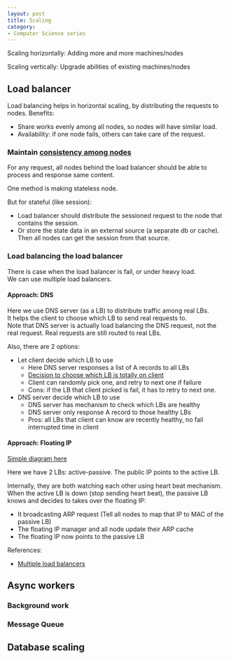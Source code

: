 ```yaml
---
layout: post
title: Scaling
category:
- Computer Science series
---
```


Scaling horizontally: Adding more and more machines/nodes

Scaling vertically: Upgrade abilities of existing machines/nodes

## Load balancer

Load balancing helps in horizontal scaling, by distributing the requests to nodes. Benefits:

- Share works evenly among all nodes, so nodes will have similar load.
- Availability: if one node fails, others can take care of the request.

### Maintain [consistency among nodes](https://www.lecloud.net/post/7295452622/scalability-for-dummies-part-1-clones)

For any request, all nodes behind the load balancer should be able to process and response same content.

One method is making stateless node.

But for stateful (like session):

- Load balancer should distribute the sessioned request to the node that contains the session.
- Or store the state data in an external source (a separate db or cache). Then all nodes can get the session
from that source.

### Load balancing the load balancer

There is case when the load balancer is fail, or under heavy load.  
We can use multiple load balancers.

#### Approach: DNS

Here we use DNS server (as a LB) to distribute traffic among real LBs.  
It helps the client to choose which LB to send real requests to.  
Note that DNS server is actually load balancing the DNS request, not the real request. Real requests are
still routed to real LBs.

Also, there are 2 options:

- Let client decide which LB to use
  - Here DNS server responses a list of A records to all LBs
  - [Decision to choose which LB is totally on client](https://webmasters.stackexchange.com/questions/10927)
  - Client can randomly pick one, and retry to next one if failure
  - Cons: if the LB that client picked is fail, it has to retry to next one.
- DNS server decide which LB to use
  - DNS server has mechanism to check which LBs are healthy
  - DNS server only response A record to those healthy LBs
  - Pros: all LBs that client can know are recently healthy, no fail interrupted time in client

#### Approach: Floating IP

[Simple diagram here](https://blog.digitalocean.com/floating-ips-start-architecting-your-applications-for-high-availability/)

Here we have 2 LBs: active-passive. The public IP points to the active LB.

Internally, they are both watching each other using heart beat mechanism.  
When the active LB is down (stop sending heart beat), the passive LB knows and decides to takes over
the floating IP:

- It broadcasting ARP request (Tell all nodes to map that IP to MAC of the passive LB)
- The floating IP manager and all node update their ARP cache
- The floating IP now points to the passive LB

References:

- [Multiple load balancers](https://www.quora.com/High-Availability-How-clustering-multiple-load-balancers)

## Async workers

### Background work

### Message Queue

## Database scaling